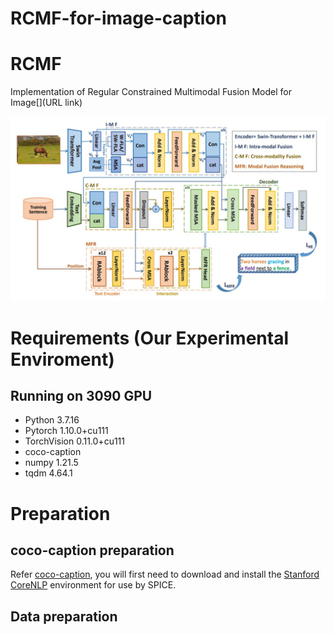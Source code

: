 RCMF-for-image-caption
====
# RCMF
Implementation of Regular Constrained Multimodal Fusion Model for Image[](URL link)
<div align="center">
  <img src="https://github.com/200084/RCMF-for-image-caption/blob/main/imgs/Framework.jpg">
</div>

# Requirements (Our Experimental Enviroment)
## Running on 3090 GPU 
* Python 3.7.16
* Pytorch 1.10.0+cu111
* TorchVision 0.11.0+cu111
* coco-caption
* numpy 1.21.5
* tqdm 4.64.1

# Preparation
## coco-caption preparation
Refer [coco-caption](https://github.com/232525/PureT/blob/main/coco_caption/README.md), you will first need to download and install the [Stanford CoreNLP](https://stanfordnlp.github.io/CoreNLP/index.html) environment for use by SPICE. 
## Data preparation
